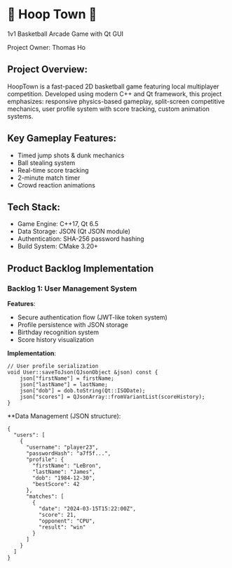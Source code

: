 # 🏀 Hoop Town 🏀  
1v1 Basketball Arcade Game with Qt GUI

Project Owner: Thomas Ho

## Project Overview:
HoopTown is a fast-paced 2D basketball game featuring local multiplayer competition. Developed using modern C++ and Qt framework, this project emphasizes: responsive physics-based gameplay, split-screen competitive mechanics, user profile system with score tracking, custom animation systems.

## Key Gameplay Features:
- Timed jump shots & dunk mechanics
- Ball stealing system
- Real-time score tracking
- 2-minute match timer
- Crowd reaction animations

## Tech Stack:
- Game Engine: C++17, Qt 6.5
- Data Storage: JSON (Qt JSON module)
- Authentication: SHA-256 password hashing
- Build System: CMake 3.20+

## Product Backlog Implementation

### Backlog 1: User Management System 
**Features**:
- Secure authentication flow (JWT-like token system)
- Profile persistence with JSON storage
- Birthday recognition system
- Score history visualization

**Implementation**:
```bnf
// User profile serialization
void User::saveToJson(QJsonObject &json) const {
    json["firstName"] = firstName;
    json["lastName"] = lastName;
    json["dob"] = dob.toString(Qt::ISODate);
    json["scores"] = QJsonArray::fromVariantList(scoreHistory);
}
```

**Data Management (JSON structure):
```bnf
{
  "users": [
    {
      "username": "player23",
      "passwordHash": "a7f5f...",
      "profile": {
        "firstName": "LeBron",
        "lastName": "James",
        "dob": "1984-12-30",
        "bestScore": 42
      },
      "matches": [
        {
          "date": "2024-03-15T15:22:00Z",
          "score": 21,
          "opponent": "CPU",
          "result": "win"
        }
      ]
    }
  ]
}
```
